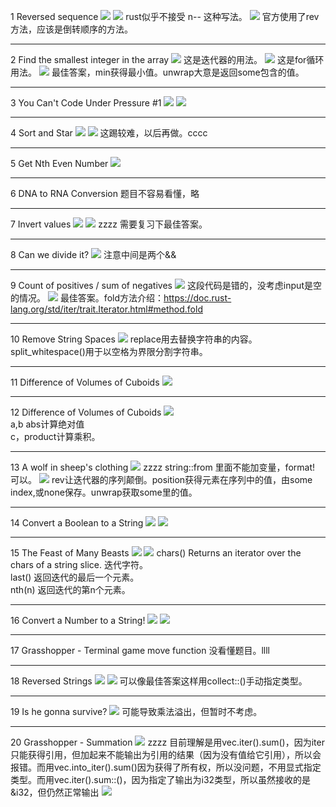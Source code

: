 1 Reversed sequence
![](images/2021-07-13-15-33-46.png)
![](images/2021-07-13-15-50-17.png)
rust似乎不接受 n-- 这种写法。
![](images/2021-07-13-15-51-36.png)
官方使用了rev方法，应该是倒转顺序的方法。
***
2 Find the smallest integer in the array
![](images/2021-07-13-16-08-31.png)
这是迭代器的用法。
![](images/2021-07-13-16-18-01.png)
这是for循环用法。
![](images/2021-07-13-16-22-40.png)
最佳答案，min获得最小值。unwrap大意是返回some包含的值。
***
3 You Can't Code Under Pressure #1
![](images/2021-07-13-17-04-44.png)
![](images/2021-07-13-17-05-31.png)
***
4 Sort and Star
![](images/2021-07-13-17-07-20.png)
![](images/2021-07-13-17-09-17.png)
这踢较难，以后再做。cccc
***
5 Get Nth Even Number
![](images/2021-07-13-17-12-49.png)
***
6 DNA to RNA Conversion
题目不容易看懂，略
***
7 Invert values
![](images/2021-07-13-19-22-12.png)
![](images/2021-07-13-19-34-46.png)
zzzz 需要复习下最佳答案。
***
8 Can we divide it?
![](images/2021-07-13-19-40-51.png)
注意中间是两个&&
***
9 Count of positives / sum of negatives 
![](images/2021-07-13-22-12-52.png)
这段代码是错的，没考虑input是空的情况。
![](images/2021-07-13-22-17-34.png)
最佳答案。fold方法介绍：https://doc.rust-lang.org/std/iter/trait.Iterator.html#method.fold
***
10 Remove String Spaces
![](images/2021-07-13-22-38-20.png)
replace用去替换字符串的内容。  
split_whitespace()用于以空格为界限分割字符串。
***
11 Difference of Volumes of Cuboids
![](images/2021-07-14-12-02-10.png)
***
12 Difference of Volumes of Cuboids
![](images/2021-07-14-12-09-21.png)  
a,b abs计算绝对值  
c，product计算乘积。
***
13 A wolf in sheep's clothing
![](images/2021-07-14-13-02-12.png)
zzzz string::from 里面不能加变量，format! 可以。
![](images/2021-07-14-13-08-32.png)
rev让迭代器的序列颠倒。position获得元素在序列中的值，由some index,或none保存。unwrap获取some里的值。
***
14 Convert a Boolean to a String
![](images/2021-07-14-13-20-43.png)
![](images/2021-07-14-13-21-34.png)
***
15 The Feast of Many Beasts
![](images/2021-07-14-15-24-52.png)
![](images/2021-07-14-15-27-17.png)
chars() Returns an iterator over the chars of a string slice.  迭代字符。  
last() 返回迭代的最后一个元素。  
nth(n) 返回迭代的第n个元素。
***
16 Convert a Number to a String!
![](images/2021-07-14-15-41-19.png)
![](images/2021-07-14-15-44-20.png)
***
17 Grasshopper - Terminal game move function
没看懂题目。llll
***
18 Reversed Strings
![](images/2021-07-14-15-57-55.png)
![](images/2021-07-14-15-58-46.png)
可以像最佳答案这样用collect::<String>()手动指定类型。
***
19 Is he gonna survive?
![](images/2021-07-14-16-37-32.png)
可能导致乘法溢出，但暂时不考虑。
***
20 Grasshopper - Summation
![](images/2021-07-14-17-13-40.png)
zzzz 目前理解是用vec.iter().sum()，因为iter只能获得引用，但加起来不能输出为引用的结果（因为没有值给它引用），所以会报错。而用vec.into_iter().sum()因为获得了所有权，所以没问题，不用显式指定类型。而用vec.iter().sum::<i32>()，因为指定了输出为i32类型，所以虽然接收的是&i32，但仍然正常输出
![](images/2021-07-14-17-14-32.png)
